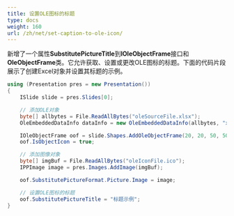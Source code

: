 ```yaml
---
title: 设置OLE图标的标题
type: docs
weight: 160
url: /zh/net/set-caption-to-ole-icon/
---
```


新增了一个属性**SubstitutePictureTitle**到**IOleObjectFrame**接口和**OleObjectFrame**类。它允许获取、设置或更改OLE图标的标题。下面的代码片段展示了创建Excel对象并设置其标题的示例。

```csharp
using (Presentation pres = new Presentation())
{
    ISlide slide = pres.Slides[0];

    // 添加OLE对象
    byte[] allbytes = File.ReadAllBytes("oleSourceFile.xlsx");
    OleEmbeddedDataInfo dataInfo = new OleEmbeddedDataInfo(allbytes, "xlsx");

    IOleObjectFrame oof = slide.Shapes.AddOleObjectFrame(20, 20, 50, 50, dataInfo);
    oof.IsObjectIcon = true;

    // 添加图像对象
    byte[] imgBuf = File.ReadAllBytes("oleIconFile.ico");
    IPPImage image = pres.Images.AddImage(imgBuf);

    oof.SubstitutePictureFormat.Picture.Image = image;

    // 设置OLE图标的标题
    oof.SubstitutePictureTitle = "标题示例";
}
```